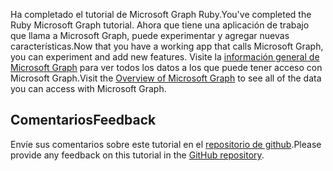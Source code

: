 <!-- markdownlint-disable MD002 MD041 -->

<span data-ttu-id="6e537-101">Ha completado el tutorial de Microsoft Graph Ruby.</span><span class="sxs-lookup"><span data-stu-id="6e537-101">You've completed the Ruby Microsoft Graph tutorial.</span></span> <span data-ttu-id="6e537-102">Ahora que tiene una aplicación de trabajo que llama a Microsoft Graph, puede experimentar y agregar nuevas características.</span><span class="sxs-lookup"><span data-stu-id="6e537-102">Now that you have a working app that calls Microsoft Graph, you can experiment and add new features.</span></span> <span data-ttu-id="6e537-103">Visite la [información general de Microsoft Graph](/graph/overview) para ver todos los datos a los que puede tener acceso con Microsoft Graph.</span><span class="sxs-lookup"><span data-stu-id="6e537-103">Visit the [Overview of Microsoft Graph](/graph/overview) to see all of the data you can access with Microsoft Graph.</span></span>

## <a name="feedback"></a><span data-ttu-id="6e537-104">Comentarios</span><span class="sxs-lookup"><span data-stu-id="6e537-104">Feedback</span></span>

<span data-ttu-id="6e537-105">Envíe sus comentarios sobre este tutorial en el [repositorio de github](https://github.com/microsoftgraph/msgraph-training-rubyrailsapp).</span><span class="sxs-lookup"><span data-stu-id="6e537-105">Please provide any feedback on this tutorial in the [GitHub repository](https://github.com/microsoftgraph/msgraph-training-rubyrailsapp).</span></span>

